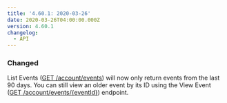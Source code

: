 ```yaml
---
title: '4.60.1: 2020-03-26'
date: 2020-03-26T04:00:00.000Z
version: 4.60.1
changelog:
  - API
---
```

### Changed

List Events ([GET /account/events](https://www.linode.com/docs/api/account/)) will now only return events from the last 90 days. You can still view an older event by its ID using the View Event ([GET /account/events/{eventId}](https://www.linode.com/docs/api/account/)) endpoint.
